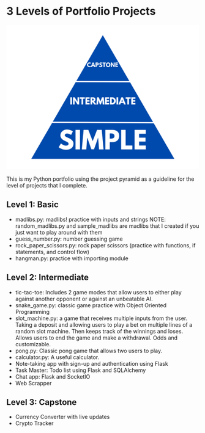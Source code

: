# 3 Levels of Portfolio Projects
![project pyramid](three-levels-pyramid.png)

This is my Python portfolio using the project pyramid as a guideline for the level of projects that I complete. 

## Level 1: Basic
- madlibs.py: madlibs! practice with inputs and strings
    NOTE: random_madlibs.py and sample_madlibs are madlibs that I created if you just want to play around with them
- guess_number.py: number guessing game
- rock_paper_scissors.py: rock paper scissors (practice with functions, if statements, and control flow)
- hangman.py: practice with importing module


## Level 2: Intermediate
- tic-tac-toe: Includes 2 game modes that allow users to either play against another opponent or against an unbeatable AI.
- snake_game.py: classic game practice with Object Oriented Programming
- slot_machine.py: a game that receives multiple inputs from the user. Taking a deposit and allowing users to play a bet on multiple lines of a random slot machine. Then keeps track of the winnings and loses. Allows users to end the game and make a withdrawal. Odds and customizable. 
- pong.py: Classic pong game that allows two users to play. 
- calculator.py: A useful calculator. 
- Note-taking app with sign-up and authentication using Flask
- Task Master: Todo list using Flask and SQLAlchemy
- Chat app: Flask and SocketIO
- Web Scrapper

## Level 3: Capstone
- Currency Converter with live updates
- Crypto Tracker
